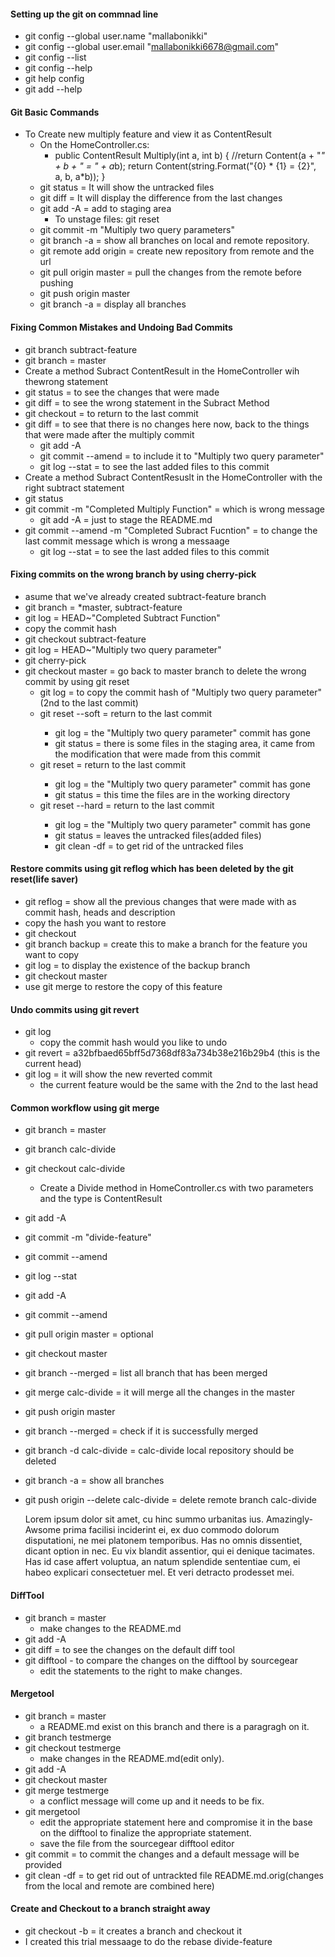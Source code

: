 #### Setting up the git on commnad line
* git config --global user.name "mallabonikki"
* git config --global user.email "mallabonikki6678@gmail.com"
* git config --list
* git config --help
* git help config
* git add --help

#### Git Basic Commands
 * To Create new multiply feature and view it as ContentResult  
   * On the HomeController.cs:
        *	public ContentResult Multiply(int a, int b)
            {
                //return Content(a + "*" + b + " = " + a*b);
                return Content(string.Format("{0} * {1} = {2}", a, b, a*b));
            }
   * git status = It will show the untracked files
   * git diff = It will display the difference from the last changes
   * git add -A = add to staging area
     * To unstage files: git reset
   * git commit -m "Multiply two query parameters"
   * git branch -a = show all branches on local and remote repository.
   * git remote add origin <url> = create new repository from remote and the url
   * git pull origin master = pull the changes from the remote before pushing
   * git push origin master 
   * git branch -a = display all branches

#### Fixing Common Mistakes and Undoing Bad Commits
* git branch subtract-feature
* git branch = master
* Create a method Subract ContentResult in the HomeController wih thewrong statement
* git status = to see the changes that were made
* git diff = to see the wrong statement in the Subract Method
* git checkout <file want to reset> = to return to the last commit
* git diff = to see that there is no changes here now, back to the things that were made after the multiply commit
    * git add -A
    * git commit --amend = to include it to "Multiply two query parameter"
    * git log --stat = to see the last added files to this commit
* Create a method Subract ContentResuslt in the HomeController with the right subtract statement
* git status
* git commit -m "Completed Multiply Function" = which is wrong message
  * git add -A = just to stage the README.md
* git commit --amend -m "Completed Subract Fucntion" = to change the last commit message which is wrong a messaage
  * git log --stat = to see the last added files to this commit 

#### Fixing commits on the wrong branch by using cherry-pick
 * asume that we've already created subtract-feature branch
 * git branch = *master, subtract-feature
 * git log = HEAD~"Completed Subtract Function"
 * copy the commit hash
 * git checkout subtract-feature
 * git log = HEAD~"Multiply two query parameter"
 * git cherry-pick <commit hash that have been copied from the master branch>
 * git checkout master = go back to master branch to delete the wrong commit by using git reset
   * git log = to copy the commit hash of "Multiply two query parameter"(2nd to the last commit)
   * git reset --soft <copied hash> = return to the last commit 
     * git log = the "Multiply two query parameter" commit has gone
     * git status = there is some files in the staging area, it came from the modification that were made from this commit
   * git reset <copied hash> = return to the last commit
     * git log = the "Multiply two query parameter" commit has gone
     * git status = this time the files are in the working directory 
   * git reset --hard <copied hash> = return to the last commit
     * git log = the "Multiply two query parameter" commit has gone
     * git status = leaves the untracked files(added files)
     * git clean -df = to get rid of the untracked files
#### Restore commits using git reflog which has been deleted by the git reset(life saver)
 * git reflog = show all the previous changes that were made with as commit hash, heads and description
 * copy the hash you want to restore
 * git checkout <copied hash>
 * git branch backup = create this to make a branch for the feature you want to copy
 * git log = to display the existence of the backup branch
 * git checkout master
 * use git merge to restore the copy of this feature 

#### Undo commits using git revert
* git log 
  * copy the commit hash would you like to undo
* git revert <copied hash> = a32bfbaed65bff5d7368df83a734b38e216b29b4 (this is the current head)
* git log = it will show the new reverted commit 
  * the current feature would be the same with the 2nd to the last head

#### Common workflow using git merge
 * git branch = master
 * git branch calc-divide
 * git checkout calc-divide
   * Create a Divide method in HomeController.cs with two parameters and the type is ContentResult
 * git add -A
 * git commit -m "divide-feature"
 * git commit --amend
 * git log --stat
 * git add -A
 * git commit --amend
 * git pull origin master = optional
 * git checkout master
 * git branch --merged = list all branch that has been merged
 * git merge calc-divide = it will merge all the changes in the master
 * git push origin master
 * git branch --merged = check if it is successfully merged
 * git branch -d calc-divide = calc-divide local repository should be deleted
 * git branch -a = show all branches
 * git push origin --delete calc-divide = delete remote branch calc-divide

 
   Lorem ipsum dolor sit amet, cu hinc summo urbanitas ius. 
   Amazingly-Awsome prima facilisi inciderint ei, ex duo commodo dolorum disputationi, ne mei platonem temporibus. 
   Has no omnis dissentiet, dicant option in nec. Eu vix blandit assentior, qui ei denique tacimates. 
   Has id case affert voluptua, an natum splendide sententiae cum, ei habeo explicari consectetuer mel. 
   Et veri detracto prodesset mei.

#### DiffTool
* git branch = master
  * make changes to the README.md
* git add -A
* git diff = to see the changes on the default diff tool
* git difftool - to compare the changes on the difftool by sourcegear
  * edit the statements to the right to make changes.

#### Mergetool
* git branch = master
  * a README.md exist on this branch and there is a paragragh on it.
* git branch testmerge
* git checkout testmerge
  * make changes in the README.md(edit only).
* git add -A
* git checkout master
* git merge testmerge
  * a conflict message will come up and it needs to be fix.
* git mergetool
  * edit the appropriate statement here and compromise it in the base on the difftool to finalize the appropriate statement.
  * save the file from the sourcegear difftool editor
* git commit = to commit the changes and a default message will be provided
* git clean -df = to get rid out of untrackted file README.md.orig(changes from the local and remote are combined here)

#### Create and Checkout to a branch straight away
* git checkout -b <branch name> = it creates a branch and checkout it 
* I created this trial messaage to do the rebase divide-feature
   
